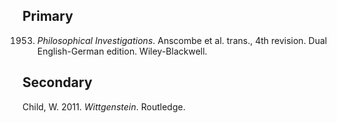 ## Primary

1953. *Philosophical Investigations*. Anscombe et al. trans., 4th revision. Dual English-German edition. Wiley-Blackwell.

## Secondary

Child, W. 2011. *Wittgenstein*. Routledge.
